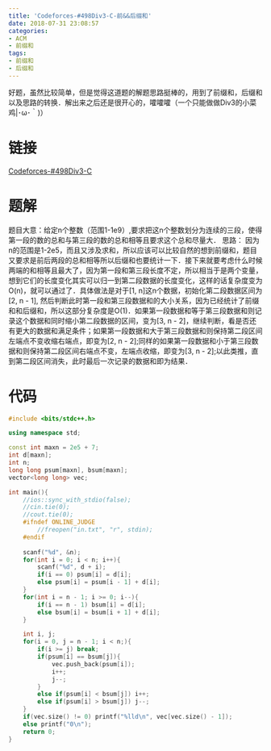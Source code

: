 ```yaml
---
title: 'Codeforces-#498Div3-C-前&&后缀和'
date: 2018-07-31 23:08:57
categories:
- ACM
- 前缀和
tags:
- 前缀和
- 后缀和
---
```

好题，虽然比较简单，但是觉得这道题的解题思路挺棒的，用到了前缀和，后缀和以及思路的转换．解出来之后还是很开心的，嚯嚯嚯（一个只能做做Div3的小菜鸡|･ω･｀)）
<!-- more -->
# 链接
[Codeforces-#498Div3-C](http://codeforces.com/contest/1006/problem/C)
# 题解
题目大意：给定n个整数（范围1-1e9）,要求把这n个整数划分为连续的三段，使得第一段的数的总和与第三段的数的总和相等且要求这个总和尽量大．
思路：
因为n的范围是1-2e5，而且又涉及求和，所以应该可以比较自然的想到前缀和，题目又要求是前后两段的总和相等所以后缀和也要统计一下．接下来就要考虑什么时候两端的和相等且最大了，因为第一段和第三段长度不定，所以相当于是两个变量，想到它们的长度变化其实可以归一到第二段数据的长度变化，这样的话复杂度变为O(n)，就可以通过了．具体做法是对于[1, n]这n个数据，初始化第二段数据区间为[2, n - 1], 然后判断此时第一段和第三段数据和的大小关系，因为已经统计了前缀和和后缀和，所以这部分复杂度是O(1)．如果第一段数据和等于第三段数据和则记录这个数据和同时缩小第二段数据的区间，变为[3, n - 2]，继续判断，看是否还有更大的数据和满足条件；如果第一段数据和大于第三段数据和则保持第二段区间左端点不变收缩右端点，即变为[2, n - 2];同样的如果第一段数据和小于第三段数据和则保持第二段区间右端点不变，左端点收缩，即变为[3, n - 2];以此类推，直到第二段区间消失，此时最后一次记录的数据和即为结果．
# 代码
``` C++
#include <bits/stdc++.h>

using namespace std;

const int maxn = 2e5 + 7;
int d[maxn];
int n;
long long psum[maxn], bsum[maxn];
vector<long long> vec;

int main(){
    //ios::sync_with_stdio(false);
    //cin.tie(0);
    //cout.tie(0);
    #ifndef ONLINE_JUDGE
        //freopen("in.txt", "r", stdin);
    #endif
    
    scanf("%d", &n);
    for(int i = 0; i < n; i++){
        scanf("%d", d + i);
        if(i == 0) psum[i] = d[i];
        else psum[i] = psum[i - 1] + d[i];
    }
    for(int i = n - 1; i >= 0; i--){
        if(i == n - 1) bsum[i] = d[i];
        else bsum[i] = bsum[i + 1] + d[i];
    }

    int i, j;
    for(i = 0, j = n - 1; i < n;){
        if(i >= j) break;
        if(psum[i] == bsum[j]){
            vec.push_back(psum[i]);
            i++;
            j--;
        }
        else if(psum[i] < bsum[j]) i++;
        else if(psum[i] > bsum[j]) j--;
    }
    if(vec.size() != 0) printf("%lld\n", vec[vec.size() - 1]);
    else printf("0\n");
    return 0;
}
```